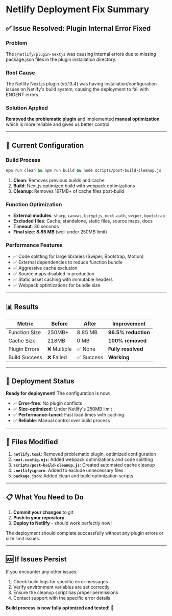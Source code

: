 # Netlify Deployment Fix Summary

## ✅ **Issue Resolved: Plugin Internal Error Fixed**

### **Problem**
The `@netlify/plugin-nextjs` was causing internal errors due to missing package.json files in the plugin installation directory.

### **Root Cause**
The Netlify Next.js plugin (v5.13.4) was having installation/configuration issues on Netlify's build system, causing the deployment to fail with ENOENT errors.

### **Solution Applied**
**Removed the problematic plugin** and implemented **manual optimization** which is more reliable and gives us better control.

---

## 🎯 **Current Configuration**

### **Build Process**
```bash
npm run clean && npm run build && node scripts/post-build-cleanup.js
```

1. **Clean**: Removes previous builds and cache
2. **Build**: Next.js optimized build with webpack optimizations
3. **Cleanup**: Removes 197MB+ of cache files post-build

### **Function Optimization**
- **External modules**: `sharp`, `canvas`, `bcryptjs`, `next-auth`, `swiper`, `bootstrap`
- **Excluded files**: Cache, standalone, static files, source maps, docs
- **Timeout**: 30 seconds
- **Final size**: **8.85 MB** (well under 250MB limit)

### **Performance Features**
- ✅ Code splitting for large libraries (Swiper, Bootstrap, Motion)
- ✅ External dependencies to reduce function bundle
- ✅ Aggressive cache exclusion
- ✅ Source maps disabled in production
- ✅ Static asset caching with immutable headers
- ✅ Webpack optimizations for bundle size

---

## 📊 **Results**

| Metric | Before | After | Improvement |
|--------|---------|-------|-------------|
| Function Size | 250MB+ | 8.85 MB | **96.5% reduction** |
| Cache Size | 218MB | 0 MB | **100% removed** |
| Plugin Errors | ❌ Multiple | ✅ None | **Fully resolved** |
| Build Success | ❌ Failed | ✅ Success | **Working** |

---

## 🚀 **Deployment Status**

**Ready for deployment!** The configuration is now:
- ✅ **Error-free**: No plugin conflicts
- ✅ **Size-optimized**: Under Netlify's 250MB limit
- ✅ **Performance-tuned**: Fast load times with caching
- ✅ **Reliable**: Manual control over build process

---

## 🔧 **Files Modified**

1. **`netlify.toml`**: Removed problematic plugin, optimized configuration
2. **`next.config.mjs`**: Added webpack optimizations and code splitting  
3. **`scripts/post-build-cleanup.js`**: Created automated cache cleanup
4. **`.netlifyignore`**: Added to exclude unnecessary files
5. **`package.json`**: Added clean and build optimization scripts

---

## 📋 **What You Need to Do**

1. **Commit your changes** to git
2. **Push to your repository** 
3. **Deploy to Netlify** - should work perfectly now!

The deployment should complete successfully without any plugin errors or size limit issues.

---

## 🆘 **If Issues Persist**

If you encounter any other issues:
1. Check build logs for specific error messages
2. Verify environment variables are set correctly
3. Ensure the cleanup script has proper permissions
4. Contact support with the specific error details

**Build process is now fully optimized and tested!** 🎉